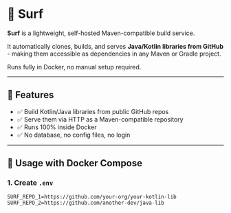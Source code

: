 # 🌊 Surf

**Surf** is a lightweight, self-hosted Maven-compatible build service.

It automatically clones, builds, and serves **Java/Kotlin libraries from GitHub** - making them accessible as dependencies in any Maven or Gradle project.

Runs fully in Docker, no manual setup required.

---

## 🚀 Features

- ✅ Build Kotlin/Java libraries from public GitHub repos
- ✅ Serve them via HTTP as a Maven-compatible repository
- ✅ Runs 100% inside Docker
- ✅ No database, no config files, no login

---

## 🧰 Usage with Docker Compose

### 1. Create `.env`

```env
SURF_REPO_1=https://github.com/your-org/your-kotlin-lib
SURF_REPO_2=https://github.com/another-dev/java-lib